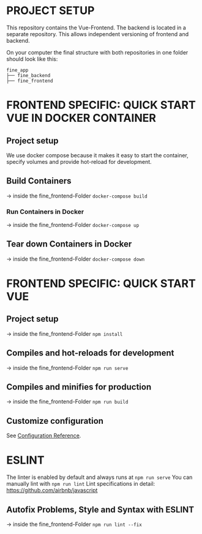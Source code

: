 # PROJECT SETUP
This repository contains the Vue-Frontend. The backend is located in a separate repository. This allows independent versioning of frontend and backend.

On your computer the final structure with both repositories in one folder should look like this:
```	
fine_app
├── fine_backend
├── fine_frontend
```
# FRONTEND SPECIFIC: QUICK START VUE IN DOCKER CONTAINER 

## Project setup
We use docker compose because it makes it easy to start the container, specify volumes and provide hot-reload for development. 
## Build Containers
-> inside the fine_frontend-Folder
`docker-compose build`

### Run Containers in Docker 
-> inside the fine_frontend-Folder
`docker-compose up`

## Tear down Containers in Docker
-> inside the fine_frontend-Folder
`docker-compose down`


# FRONTEND SPECIFIC: QUICK START VUE
## Project setup 
-> inside the fine_frontend-Folder
`npm install`

## Compiles and hot-reloads for development
-> inside the fine_frontend-Folder
`npm run serve`

## Compiles and minifies for production
-> inside the fine_frontend-Folder
`npm run build`

## Customize configuration
See [Configuration Reference](https://cli.vuejs.org/config/).


# ESLINT
The linter is enabled by default and always runs at `npm run serve`
You can manually lint with `npm run lint`
Lint specifications in detail: https://github.com/airbnb/javascript 

## Autofix Problems, Style and Syntax with ESLINT 
-> inside the fine_frontend-Folder
`npm run lint --fix`
